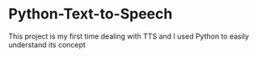# Python-Text-to-Speech
This project is my first time dealing with TTS and I used Python to easily understand its concept
